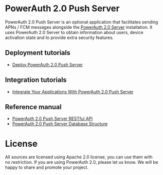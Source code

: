 # PowerAuth 2.0 Push Server

PowerAuth 2.0 Push Server is an optional application that facilitates sending APNs / FCM messages alongside the [PowerAuth 2.0 Server](https://github.com/lime-company/lime-security-powerauth) installation. It uses PowerAuth 2.0 Server to obtain information about users, device activation state and to provide extra security features.

## Deployment tutorials

- [Deploy PowerAuth 2.0 Push Server](https://github.com/lime-company/lime-security-powerauth-push/wiki/Deploying-Push-Server)

## Integration tutorials

- [Integrate Your Applications With PowerAuth 2.0 Push Server](https://github.com/lime-company/lime-security-powerauth-push/wiki/Push-Server-Integration)

## Reference manual

- [PowerAuth 2.0 Push Server RESTful API](https://github.com/lime-company/lime-security-powerauth-push/wiki/Push-Server-API)
- [PowerAuth 2.0 Push Server Database Structure](https://github.com/lime-company/lime-security-powerauth-push/wiki/Push-Server-Database)

# License

All sources are licensed using Apache 2.0 license, you can use them with no restriction. If you are using PowerAuth 2.0, please let us know. We will be happy to share and promote your project.
